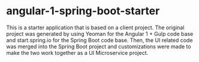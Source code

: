 # angular-1-spring-boot-starter

This is a starter application that is based on a client project. The original project was generated by using Yeoman for the Angular 1 + Gulp code base and start.spring.io for the Spring Boot code base. Then, the UI related code was merged into the Spring Boot project and customizations were made to make the two work together as a UI Microservice project. 

